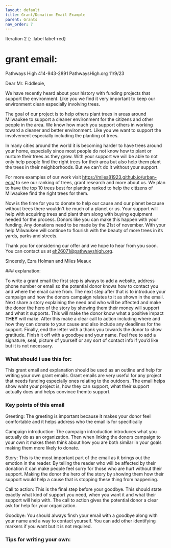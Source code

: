 ```yaml
---
layout: default
title: Grant/Donation Email Example
parent: Grants
nav_order: 7
---
```

Iteration 2
{: .label label-red}
# grant email:
<div class="code-example" markdown="1">
	Pathways High
414-943-2891
PathwaysHigh.org
11/9/23

Dear Mr. Fiddlepie,

We have recently heard about your history with funding projects that support the environment. Like you we find it very important to keep our environment clean especially involving trees.

The goal of our project is to help others plant trees in areas around Milwaukee to support a cleaner environment for the citizens and other people in the area. We know how much you support others in working toward a cleaner and better environment. Like you we want to support the involvement especially including the planting of trees. 

In many cities around the world it is becoming harder to have trees around your home, especially since most people do not know how to plant or nurture their trees as they grow. With your support we will be able to not only help people find the right trees for their area but also help them plant the trees in their neighborhoods. But we can't do it without your support. 

For more examples of our work visit https://miles81923.github.io/urban-eco/ to see our ranking of trees, grant research and more about us. We plan to have the top 10 trees best for planting ranked to help the citizens of Milwaukee find the right trees for them.

Now is the time for you to donate to help our cause and our planet because without trees there wouldn't be much of a planet or us. Your support will help with acquiring trees and plant them along with buying equipment needed for the process. Donors like you can make this happen with your funding. Any donations need to be made by the 21st of november. With your help Milwaukee will continue to flourish with the beauty of more trees in its yards, parks and streets.

Thank you for considering our offer and we hope to hear from you soon. You can contact us at eh26071@pathwayshigh.org.

Sincerely,
Ezra Holman and Miles Meaux

</div>
### explanation:

To write a grant email the first step is always to add a website, address phone number or email so the potential donor knows how to contact you and where the email came from. The next step after that is to introduce your campaign and how the donors campaign relates to it as shown in the email. Next share a story explaining the need and who will be affected and make the donor the hero of the story by showing them their money will support and what it supports. This will make the donor know what a positive impact <b>THEY</b> will make. After this make a clear call to action including where and how they can donate to your cause and also include any deadlines for the support. Finally, end the letter with a thank you towards the donor to show gratitude. Finish it off with a goodbye and your name. Feel free to add a signature, seal, picture of yourself or any sort of contact info if you’d like but it is not necessary.

### What should i use this for: 

This grant email and explanation should be used as an outline and help for writing your own grant emails. Grant emails are very useful for any project that needs funding especially ones relating to the outdoors. The email helps show waht your project is, how they can support, what their support actually does and helps convince themto support.

###	Key points of this email

Greeting:
The greeting is important because it makes your donor feel comfortable and it helps address who the email is for specifically

Campaign introduction:
The campaign introduction introduces what you actually do as an organization. Then when linking the donors campaign to your own it makes them think about how you are both similar in your goals making them more likely to donate.

Story:
This is the most important part of the email as it brings out the emotion in the reader. By telling the reader who will be affected by their donation it can make people feel sorry for those who are hurt without their support. Making the donor the hero of the story by showing them how their support would help a cause that is stopping these thing from happening.

Call to action:
This is the final step before your goodbye. This should state exactly what kind of support you need, when you want it and what their support will help with. The call to action gives the potential donor a clear ask for help for your organization.

Goodbye:
You should always finsh your email with a goodbye along with your name and a way to contact yourself. You can add other identifying markers if you want but it is not required.
###	Tips for writing your own:

